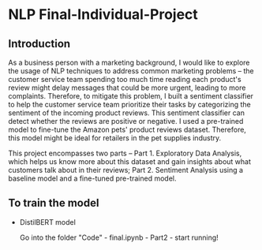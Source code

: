 # NLP Final-Individual-Project
## Introduction
As a business person with a marketing background, I would like to explore the usage of NLP
techniques to address common marketing problems – the customer service team spending too much
time reading each product's review might delay messages that could be more urgent,
leading to more complaints. Therefore, to mitigate this problem, I built a sentiment classifier to help
the customer service team prioritize their tasks by categorizing the sentiment of the incoming product
reviews. This sentiment classifier can detect whether the reviews are positive or negative. I used a
pre-trained model to fine-tune the Amazon pets' product reviews dataset. Therefore, this model
might be ideal for retailers in the pet supplies industry.

This project encompasses two parts – Part 1. Exploratory Data Analysis, which helps us know more
about this dataset and gain insights about what customers talk about in their reviews; Part 2.
Sentiment Analysis using a baseline model and a fine-tuned pre-trained model.


## To train the model
* DistilBERT model

  Go into the folder "Code" - final.ipynb - Part2 - start running!
